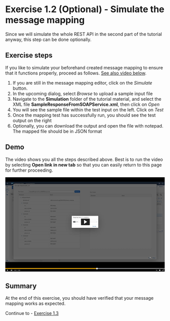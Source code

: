 # Exercise 1.2 (Optional) - Simulate the message mapping

Since we will simulate the whole REST API in the second part of the tutorial anyway, this step can be done optionally.

## Exercise steps

If you like to simulate your beforehand created message mapping to ensure that it functions properly, proceed as follows. [See also video below](#Demo).
1. If you are still in the message mapping editor, click on the *Simulate* button.
2. In the upcoming dialog, select *Browse* to upload a sample input file
3. Navigate to the **Simulation** folder of the tutorial material, and select the XML file **SampleResponseFromSOAPService.xml**, then click on *Open*
4. You will see the sample file within the test input on the left. Click on *Test*
5. Once the mapping test has successfully run, you should see the test output on the right
6. Optionally, you can download the output and open the file with notepad. The mapped file should be in JSON format

## Demo

The video shows you all the steps described above. Best is to run the video by selecting **Open link in new tab** so that you can easily return to this page for further proceeding.

[![Simulate mapping video](/exercises/ex1/images/CI_SimulateMapping_Thumbnail.png)](https://sapvideoa35699dc5.hana.ondemand.com/?entry_id=1_sb7u1c2h)

## Summary

At the end of this exercise, you should have verified that your message mapping works as expected.

Continue to - [Exercise 1.3](/exercises/ex1/ex13)
